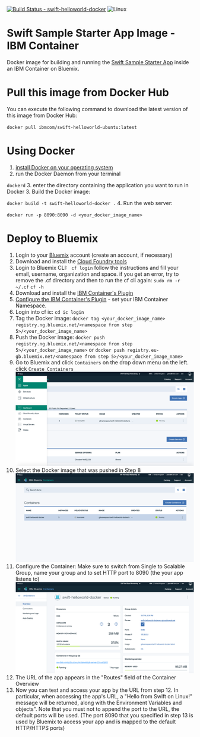 [![Build Status - swift-helloworld-docker](https://travis-ci.org/IBM-Swift/swift-helloworld-docker.svg?branch=master)](https://travis-ci.org/IBM-Swift/swift-helloworld-docker)
![Linux](https://img.shields.io/badge/os-linux-green.svg?style=flat)

# Swift Sample Starter App Image - IBM Container
Docker image for building and running the
[Swift Sample Starter App](https://github.com/IBM-Bluemix/swift-helloworld)
inside an IBM Container on Bluemix.

# Pull this image from Docker Hub
You can execute the following command to download the latest version of this image from Docker Hub:

``
docker pull ibmcom/swift-helloworld-ubuntu:latest
``

# Using Docker
1. [install Docker on your operating system](https://docs.docker.com/engine/installation/)
2. run the Docker Daemon from your terminal

  `dockerd`
3. enter the directory containing the application you want to run in Docker
3. Build the Docker image:

   ` docker build -t swift-helloworld-docker . `
4. Run the web server:

   ` docker run -p 8090:8090 -d <your_docker_image_name> `

# Deploy to Bluemix
 1. Login to your [Bluemix](https://new-console.ng.bluemix.net/?direct=classic) account (create an account, if necessary)
 2. Download and install the [Cloud Foundry tools](https://new-console.ng.bluemix.net/docs/starters/install_cli.html)
 3. Login to Bluemix CLI:
 ` cf login`
 follow the instructions and fill your email, username, organization and space.
 if you get an error, try to remove the .cf directory and then to run the cf cli again:
 ` sudo rm -r ~/.cf `
 ` cf -h `
 4. Download and install the [IBM Container's Plugin](https://console.ng.bluemix.net/docs/containers/container_cli_cfic_install.html)
 5. [Configure the IBM Container's Plugin](https://console.ng.bluemix.net/docs/containers/container_cli_login.html) - set your IBM Container Namespace.
 6. Login into cf ic:
 ` cd ic login `
 7. Tag the Docker image:
 ` docker tag <your_docker_image_name> registry.ng.bluemix.net/<namespace from step 5>/<your_docker_image_name> `
 8. Push the Docker image:
 ` docker push registry.ng.bluemix.net/<namespace from step 5>/<your_docker_image_name> `
 or
 ` docker push registry.eu-gb.bluemix.net/<namespace from step 5>/<your_docker_image_name> `
 9. Go to Bluemix and click `Containers` on the drop down menu on the left. click ` Create Containers `![](Images/1.png)
 10. Select the Docker image that was pushed in Step 8
    ![](Images/2.png)
 11. Configure the Container:
    Make sure to switch from Single to Scalable Group, name your group and to set HTTP port to 8090 (the your app listens to)
    ![](Images/3.png)
 12. The URL of the app appears in the "Routes" field of the Container Overview
 13. Now you can test and access your app by the URL from step 12. In particular, when accessing the app's URL, a "Hello from Swift on Linux!" message will be returned, along with the Environment Variables and objects". Note that you must not to append the port to the URL, the default ports will be used. (The port 8090 that you specified in step 13 is used by Bluemix to access your app and is mapped to the default HTTP/HTTPS ports)
